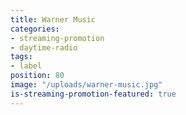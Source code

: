 ```yaml
---
title: Warner Music
categories:
- streaming-promotion
- daytime-radio
tags:
- label
position: 80
image: "/uploads/warner-music.jpg"
is-streaming-promotion-featured: true
---
```


